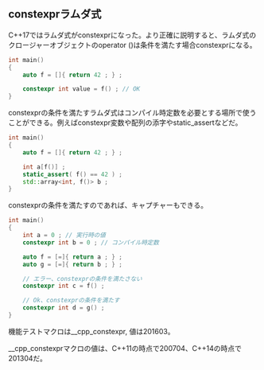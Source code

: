 ## constexprラムダ式

C++17ではラムダ式がconstexprになった。より正確に説明すると、ラムダ式のクロージャーオブジェクトのoperator ()は条件を満たす場合constexprになる。

~~~cpp
int main()
{
    auto f = []{ return 42 ; } ;

    constexpr int value = f() ; // OK
}
~~~

constexprの条件を満たすラムダ式はコンパイル時定数を必要とする場所で使うことができる。例えばconstexpr変数や配列の添字やstatic_assertなどだ。

~~~cpp
int main()
{
    auto f = []{ return 42 ; } ;

    int a[f()] ;
    static_assert( f() == 42 ) ;
    std::array<int, f()> b ;
}
~~~

constexprの条件を満たすのであれば、キャプチャーもできる。

~~~c++
int main()
{
    int a = 0 ; // 実行時の値
    constexpr int b = 0 ; // コンパイル時定数 

    auto f = [=]{ return a ; } ;
    auto g = [=]{ return b ; } ;

    // エラー、constexprの条件を満たさない
    constexpr int c = f() ;

    // Ok、constexprの条件を満たす
    constexpr int d = g() ;
}
~~~


機能テストマクロは__cpp_constexpr, 値は201603。

__cpp_constexprマクロの値は、C++11の時点で200704、C++14の時点で201304だ。
